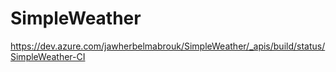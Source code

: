 # SimpleWeather
https://dev.azure.com/jawherbelmabrouk/SimpleWeather/_apis/build/status/SimpleWeather-CI
